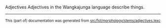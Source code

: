 Adjectives
Adjectives in the Wangkajunga language describe things.

* * *

<small>This (part of) documentation was generated from [src/fst/morphology/stems/adjectives.lexc](https://github.com/giellalt/lang-mpj/blob/main/src/fst/morphology/stems/adjectives.lexc)</small>
